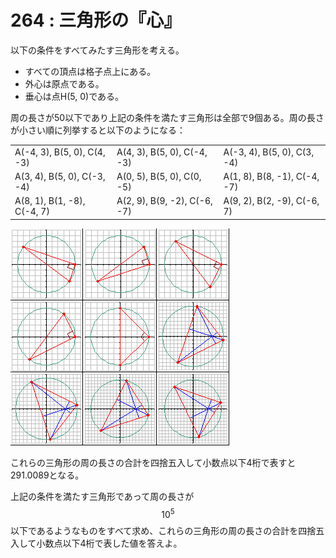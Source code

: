 # 264 : 三角形の『心』

以下の条件をすべてみたす三角形を考える。

* すべての頂点は格子点上にある。
* 外心は原点である。
* 垂心は点H\(5, 0\)である。

周の長さが50以下であり上記の条件を満たす三角形は全部で9個ある。周の長さが小さい順に列挙すると以下のようになる：

|  |  |  |
| :--- | :--- | :--- |
| A\(-4, 3\), B\(5, 0\), C\(4, -3\) | A\(4, 3\), B\(5, 0\), C\(-4, -3\) | A\(-3, 4\), B\(5, 0\), C\(3, -4\) |
| A\(3, 4\), B\(5, 0\), C\(-3, -4\) | A\(0, 5\), B\(5, 0\), C\(0, -5\) | A\(1, 8\), B\(8, -1\), C\(-4, -7\) |
| A\(8, 1\), B\(1, -8\), C\(-4, 7\) | A\(2, 9\), B\(9, -2\), C\(-6, -7\) | A\(9, 2\), B\(2, -9\), C\(-6, 7\) |

![](../../.gitbook/assets/image%20%2812%29.png)

これらの三角形の周の長さの合計を四捨五入して小数点以下4桁で表すと291.0089となる。

上記の条件を満たす三角形であって周の長さが$$10^5$$以下であるようなものをすべて求め、これらの三角形の周の長さの合計を四捨五入して小数点以下4桁で表した値を答えよ。

